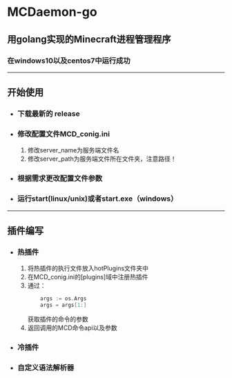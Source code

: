 # MCDaemon-go

## 用golang实现的Minecraft进程管理程序

### 在windows10以及centos7中运行成功
-----
## 开始使用
- ### 下载最新的 release
- ### 修改配置文件MCD_conig.ini
  1. 修改server_name为服务端文件名
  2. 修改server_path为服务端文件所在文件夹，注意路径！
- ### 根据需求更改配置文件参数
- ### 运行start(linux/unix)或者start.exe（windows）
-----
## 插件编写

- ### 热插件
   1. 将热插件的执行文件放入hotPlugins文件夹中
   2. 在MCD_conig.ini的[plugins]域中注册热插件
   3. 通过：
        ```go
            args := os.Args
	        args = args[1:] 
        ```
      获取插件的命令的参数
   4. 返回调用的MCD命令api以及参数
- ### 冷插件
- ### 自定义语法解析器

